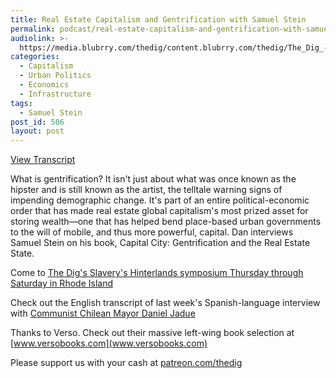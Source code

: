 ```yaml
---
title: Real Estate Capitalism and Gentrification with Samuel Stein
permalink: podcast/real-estate-capitalism-and-gentrification-with-samuel-stein/
audiolink: >-
  https://media.blubrry.com/thedig/content.blubrry.com/thedig/The_Dig_-_EP_194_-_Stein.mp3
categories:
  - Capitalism
  - Urban Politics
  - Economics
  - Infrastructure
tags:
  - Samuel Stein
post_id: 506
layout: post
---
```


[View Transcript](https://www.thedigradio.com/transcripts/transcript-real-estate-capitalism-and-gentrification-with-samuel-stein)

What is gentrification? It isn't just about what was once known as the hipster and is still known as the artist, the telltale warning signs of impending demographic change. It's part of an entire political-economic order that has made real estate global capitalism's most prized asset for storing wealth—one that has helped bend place-based urban governments to the will of mobile, and thus more powerful, capital. Dan interviews Samuel Stein on his book, Capital City: Gentrification and the Real Estate State.

Come to [The Dig's Slavery's Hinterlands symposium Thursday through Saturday in Rhode Island](facebook.com/events/661508874305008/)

Check out the English transcript of last week's Spanish-language interview with [Communist Chilean Mayor Daniel Jadue](jacobinmag.com/2019/04/communist-party-chile-left-governance-recoleta)

Thanks to Verso. Check out their massive left-wing book selection at [www.versobooks.com](www.versobooks.com)

Please support us with your cash at [patreon.com/thedig](http://www.patreon.com/TheDig)
